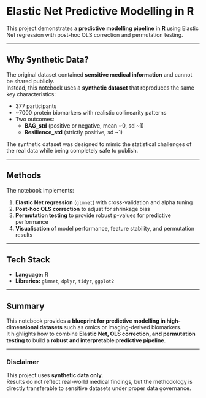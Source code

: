 # Elastic Net Predictive Modelling in R

This project demonstrates a **predictive modelling pipeline** in **R** using Elastic Net regression with post-hoc OLS correction and permutation testing.  

---

## Why Synthetic Data?
The original dataset contained **sensitive medical information** and cannot be shared publicly.  
Instead, this notebook uses a **synthetic dataset** that reproduces the same key characteristics:  
- 377 participants  
- ~7000 protein biomarkers with realistic collinearity patterns  
- Two outcomes:  
  - **BAG_std** (positive or negative, mean ~0, sd ~1)  
  - **Resilience_std** (strictly positive, sd ~1)  

The synthetic dataset was designed to mimic the statistical challenges of the real data while being completely safe to publish.

---

## Methods
The notebook implements:
1. **Elastic Net regression** (`glmnet`) with cross-validation and alpha tuning  
2. **Post-hoc OLS correction** to adjust for shrinkage bias  
3. **Permutation testing** to provide robust p-values for predictive performance  
4. **Visualisation** of model performance, feature stability, and permutation results  

---

## Tech Stack
- **Language:** R  
- **Libraries:** `glmnet`, `dplyr`, `tidyr`, `ggplot2`  

---

## Summary
This notebook provides a **blueprint for predictive modelling in high-dimensional datasets** such as omics or imaging-derived biomarkers.  
It highlights how to combine **Elastic Net, OLS correction, and permutation testing** to build a **robust and interpretable predictive pipeline**.  

---

### Disclaimer
This project uses **synthetic data only**.  
Results do not reflect real-world medical findings, but the methodology is directly transferable to sensitive datasets under proper data governance.

